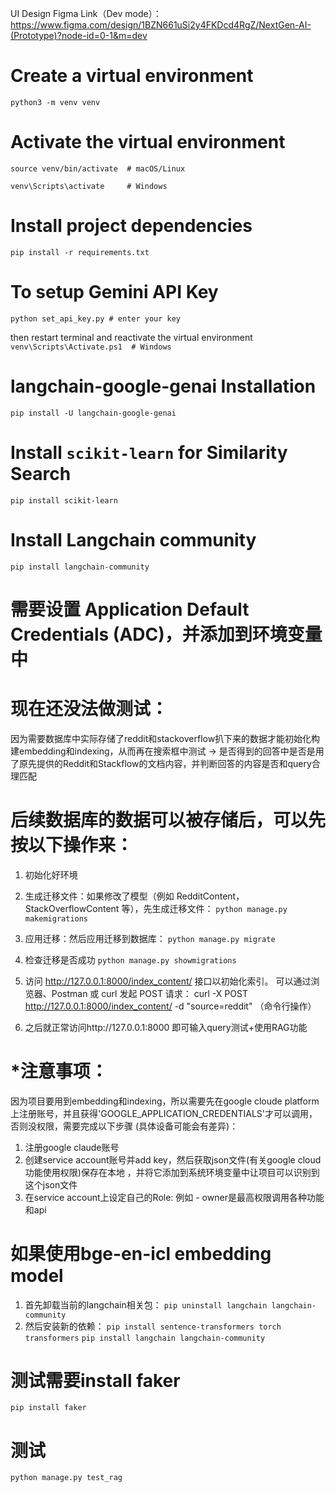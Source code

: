 UI Design Figma Link（Dev mode）：https://www.figma.com/design/1BZN661uSi2y4FKDcd4RgZ/NextGen-AI-(Prototype)?node-id=0-1&m=dev

# Create a virtual environment
```python3 -m venv venv```

# Activate the virtual environment
```source venv/bin/activate  # macOS/Linux```

```venv\Scripts\activate     # Windows```

# Install project dependencies
```pip install -r requirements.txt```

# To setup Gemini API Key
```python set_api_key.py # enter your key``` 

then restart terminal and reactivate the virtual environment
```venv\Scripts\Activate.ps1  # Windows```

# langchain-google-genai Installation
```pip install -U langchain-google-genai```

# Install `scikit-learn` for Similarity Search
```pip install scikit-learn```

# Install Langchain community
```pip install langchain-community```

# 需要设置 Application Default Credentials (ADC)，并添加到环境变量中

# 现在还没法做测试：
因为需要数据库中实际存储了reddit和stackoverflow扒下来的数据才能初始化构建embedding和indexing，从而再在搜索框中测试 -> 是否得到的回答中是否是用了原先提供的Reddit和Stackflow的文档内容，并判断回答的内容是否和query合理匹配

# 后续数据库的数据可以被存储后，可以先按以下操作来：
1. 初始化好环境
2. 生成迁移文件：如果修改了模型（例如 RedditContent，StackOverflowContent 等），先生成迁移文件：
`python manage.py makemigrations`

3. 应用迁移：然后应用迁移到数据库：
`python manage.py migrate`
4. 检查迁移是否成功
`python manage.py showmigrations`
1. 访问 http://127.0.0.1:8000/index_content/ 接口以初始化索引。
可以通过浏览器、Postman 或 curl 发起 POST 请求：
curl -X POST http://127.0.0.1:8000/index_content/ -d "source=reddit" （命令行操作）
2. 之后就正常访问http://127.0.0.1:8000 即可输入query测试+使用RAG功能

# *注意事项：
因为项目要用到embedding和indexing，所以需要先在google cloude platform上注册账号，并且获得'GOOGLE_APPLICATION_CREDENTIALS'才可以调用，否则没权限，需要完成以下步骤 (具体设备可能会有差异)：
1. 注册google claude账号
2. 创建service account账号并add key，然后获取json文件(有关google cloud功能使用权限)保存在本地 ，并将它添加到系统环境变量中让项目可以识别到这个json文件
3. 在service account上设定自己的Role: 例如 - owner是最高权限调用各种功能和api

# 如果使用bge-en-icl embedding model
1. 首先卸载当前的langchain相关包：
`pip uninstall langchain langchain-community`
2. 然后安装新的依赖：
`pip install sentence-transformers torch transformers`
`pip install langchain langchain-community`

# 测试需要install faker
`pip install faker`

# 测试
`python manage.py test_rag`